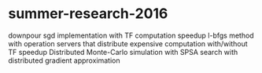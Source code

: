 # summer-research-2016
downpour sgd implementation with TF computation speedup
l-bfgs method with operation servers that distribute expensive computation with/without TF speedup
Distributed Monte-Carlo simulation with SPSA search with distributed gradient approximation
